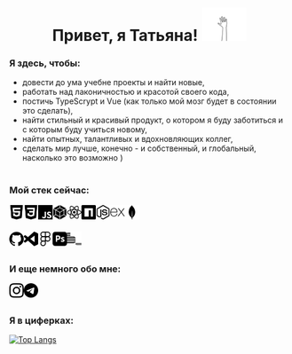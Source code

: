 <h1 align="center">Привет, я Татьяна!
<img src="https://github.com/Meniaylo/Meniaylo/blob/main/images/hello.gif" alt="waving hand" height="60"/>
</h1>


### Я здесь, чтобы:
- довести до ума учебне проекты и найти новые,
- работать над лаконичностью и красотой своего кода,
- постичь TypeScrypt и Vue (как только мой мозг будет в состоянии это сделать),
- найти стильный и красивый продукт, о котором я буду заботиться и с которым буду учиться новому,
- найти опытных, талантливых и вдохновляющих коллег,
- сделать мир лучше, конечно - и собственный, и глобальный, насколько это возможно )
<br/><br/>

### Мой стек сейчас:
<img align="left" alt="HTML5" title="HTML5" width="26px" src="https://github.com/Meniaylo/Meniaylo/blob/main/images/html5.svg" />
<img align="left" alt="CSS3" title="CSS3" width="26px" src="https://github.com/Meniaylo/Meniaylo/blob/main/images/css3.svg" />
<img align="left" alt="JavaScript" title="javaScript" width="26px" src="https://github.com/Meniaylo/Meniaylo/blob/main/images/javascript.svg" />
<img align="left" alt="Webpack" title="Webpack" width="26px" src="https://github.com/Meniaylo/Meniaylo/blob/main/images/webpack.svg" />
<img align="left" alt="React" title="React" width="26px" src="https://github.com/Meniaylo/Meniaylo/blob/main/images/react.svg" />
<img align="left" alt="npm" title="npm" width="26px" src="https://github.com/Meniaylo/Meniaylo/blob/main/images/npm.svg" />
<img align="left" alt="Node.js" title="Node.js" width="26px" src="https://github.com/Meniaylo/Meniaylo/blob/main/images/nodejs.svg" />
<img align="left" alt="Express" title="Express" width="26px" src="https://github.com/Meniaylo/Meniaylo/blob/main/images/express.svg" />
<img align="left" alt="MongoDB" title="MongoDB" width="26px" src="https://github.com/Meniaylo/Meniaylo/blob/main/images/mongodb.svg" />  
<br/><br/>
<p>
<img align="left" alt="GitHub" title="GitHub" width="26px" src="https://github.com/Meniaylo/Meniaylo/blob/main/images/github.svg" />
<img align="left" alt="VSCode" title="VSCode" width="26px" src="https://github.com/Meniaylo/Meniaylo/blob/main/images/vscode.svg" />
<img align="left" alt="Figma" title="Figma" width="26px" src="https://github.com/Meniaylo/Meniaylo/blob/main/images/figma.svg" />
<img align="left" alt="Adobe Photoshop" title="Photoshop" width="26px" src="https://github.com/Meniaylo/Meniaylo/blob/main/images/adobephotoshop.svg" />
<img align="left" alt="BEM" title="BEM" width="26px" src="https://github.com/Meniaylo/Meniaylo/blob/main/images/bem.svg" />
</p>
<br/><br/>

### И еще немного обо мне:
<a href="https://www.instagram.com/tatiana.meniaylo/" title="Instagram">
<img align="left" alt="Intagram" width="26px" src="https://github.com/Meniaylo/Meniaylo/blob/main/images/instagram.svg" />
</a>
<a href="https://t.me/meniaylo" title="Telegram">
<img align="left" alt="Telegram" width="26px" src="https://github.com/Meniaylo/Meniaylo/blob/main/images/telegram.svg" />
</a>
<br/><br/>

### Я в циферках:
[![Top Langs](https://github-readme-stats.vercel.app/api/top-langs/?username=Meniaylo&layout=compact)](https://github.com/anuraghazra/github-readme-stats)
